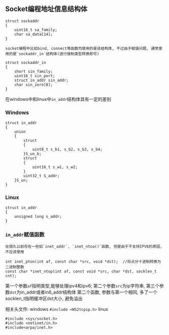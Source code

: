 ## Socket编程地址信息结构体
```
struct sockaddr
{
	uint16_t sa_family;
	char sa_data[14];
}
```
	socket编程中比如bind, connect等函数均使用的是该结构体, 不过由于赋值问题, 通常使用的是`sockaddr_in`结构体(进行强制类型转换即可)

```
struct sockaddr_in
{
	short sin_family;
	uint16_t sin_port;
	struct in_addr sin_addr;
	char sin_zero[8];
}
```
在windows中和linux中`in_addr`结构体具有一定的差别
### Windows
```
struct in_addr
{
	union
	{
		struct
		{
			uint8_t s_b1, s_b2, s_b3, s_b4;
		}S_un_b;
		struct
		{
			uint16_t s_w1, s_w2;
		}
		uint32_t S_addr;
	}S_un;
}
```

### Linux
```
struct in_addr
{ 
    unsigned long s_addr;
}
```

### `in_addr`赋值函数
	在很久以前存在一些如`inet_addr`, `inet_ntoa()`函数, 但是由于不支持IPV6的原因, 不应该使用
```
int inet_pton(int af, const char *src, void *dst);	//将点分十进制转换为二进制整数
const char *inet_ntop(int af, const void *src, char *dst, socklen_t cnt);
```
第一个参数`af`指明类型,能够处理ipv4和ipv6; 第二个参数`src`为ip字符串, 第三个参数`dst`为in_addr或者in6_addr结构体
第二个函数, 参数与第一个相同, 多了一个socklen_t指明缓冲区dst大小, 避免溢出

相关头文件:
windows
`#include <WS2tcpip.h>`
linux
```
#include <sys/socket.h>
#include <netinet/in.h>
#include<arpa/inet.h>
``` 


